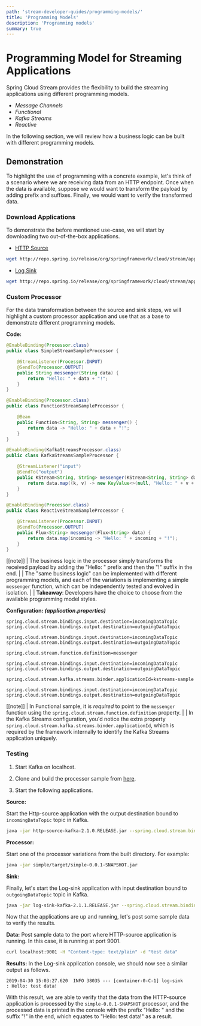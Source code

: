 ```yaml
---
path: 'stream-developer-guides/programming-models/'
title: 'Programming Models'
description: 'Programming models'
summary: true
---
```


# Programming Model for Streaming Applications

Spring Cloud Stream provides the flexibility to build the streaming applications using different programming models.

- _Message Channels_
- _Functional_
- _Kafka Streams_
- _Reactive_

In the following section, we will review how a business logic can be built with different programming models.

## Demonstration

To highlight the use of programming with a concrete example, let's think of a scenario where we are receiving data from an HTTP endpoint. Once when the data is available, suppose we would want to transform the payload by adding prefix and suffixes. Finally, we would want to verify the transformed data.

### Download Applications

To demonstrate the before mentioned use-case, we will start by downloading two out-of-the-box applications.

- [HTTP Source](https://github.com/spring-cloud-stream-app-starters/http)

```bash
wget http://repo.spring.io/release/org/springframework/cloud/stream/app/http-source-kafka/2.1.0.RELEASE/http-source-kafka-2.1.0.RELEASE.jar
```

- [Log Sink](https://github.com/spring-cloud-stream-app-starters/log)

```bash
wget http://repo.spring.io/release/org/springframework/cloud/stream/app/log-sink-kafka/2.1.1.RELEASE/log-sink-kafka-2.1.1.RELEASE.jar
```

### Custom Processor

For the data transformation between the source and sink steps, we will highlight a custom processor application and use that as a base to demonstrate different programming models.

**Code:**

<!--TABS-->
<!--Message Channels-->

```java
@EnableBinding(Processor.class)
public class SimpleStreamSampleProcessor {

	@StreamListener(Processor.INPUT)
	@SendTo(Processor.OUTPUT)
	public String messenger(String data) {
		return "Hello: " + data + "!";
	}
}
```

<!--Functional-->

```java
@EnableBinding(Processor.class)
public class FunctionStreamSampleProcessor {

	@Bean
	public Function<String, String> messenger() {
		return data -> "Hello: " + data + "!";
	}
}
```

<!--Kafka Streams-->

```java
@EnableBinding(KafkaStreamsProcessor.class)
public class KafkaStreamsSampleProcessor {

	@StreamListener("input")
	@SendTo("output")
	public KStream<String, String> messenger(KStream<String, String> data) {
		return data.map((k, v) -> new KeyValue<>(null, "Hello: " + v + "!"));
	}
}
```

<!--Reactive-->

```java
@EnableBinding(Processor.class)
public class ReactiveStreamSampleProcessor {

	@StreamListener(Processor.INPUT)
	@SendTo(Processor.OUTPUT)
	public Flux<String> messenger(Flux<String> data) {
		return data.map(incoming -> "Hello: " + incoming + "!");
	}
}
```

<!--END_TABS-->

[[note]]
| The business logic in the processor simply transforms the received payload by adding the "Hello: " prefix and then the "!" suffix in the end.
|
| The "same business logic" can be implemented with different programming models, and each of the variations is implementing a simple `messenger` function, which can be independently tested and evolved in isolation.
|
| **Takeaway**: Developers have the choice to choose from the available programming model styles.

**Configuration: _(application.properties)_**

<!--TABS-->
<!--Message Channels-->

```properties
spring.cloud.stream.bindings.input.destination=incomingDataTopic
spring.cloud.stream.bindings.output.destination=outgoingDataTopic
```

<!--Functional-->

```properties
spring.cloud.stream.bindings.input.destination=incomingDataTopic
spring.cloud.stream.bindings.output.destination=outgoingDataTopic

spring.cloud.stream.function.definition=messenger
```

<!--Kafka Streams-->

```properties
spring.cloud.stream.bindings.input.destination=incomingDataTopic
spring.cloud.stream.bindings.output.destination=outgoingDataTopic

spring.cloud.stream.kafka.streams.binder.applicationId=kstreams-sample
```

<!--Reactive-->

```properties
spring.cloud.stream.bindings.input.destination=incomingDataTopic
spring.cloud.stream.bindings.output.destination=outgoingDataTopic
```

<!--END_TABS-->

[[note]]
| In Functional sample, it is _required_ to point to the `messenger` function using the `spring.cloud.stream.function.definition` property.
|
| In the Kafka Streams configuration, you'd notice the extra property `spring.cloud.stream.kafka.streams.binder.applicationId`, which is required by the framework internally to identify the Kafka Streams application uniquely.

### Testing

1. Start Kafka on localhost.

2. Clone and build the processor sample from [here](https://github.com/sabbyanandan/stream-programming-models).

3. Start the following applications.

**Source:**

Start the Http-source application with the output destination bound to `incomingDataTopic` topic in Kafka.

```bash
java -jar http-source-kafka-2.1.0.RELEASE.jar --spring.cloud.stream.bindings.output.destination=incomingDataTopic --server.port=9001
```

**Processor:**

Start one of the processor variations from the built directory. For example:

```bash
java -jar simple/target/simple-0.0.1-SNAPSHOT.jar
```

**Sink:**

Finally, let's start the Log-sink application with input destination bound to `outgoingDataTopic` topic in Kafka.

```bash
java -jar log-sink-kafka-2.1.1.RELEASE.jar --spring.cloud.stream.bindings.input.destination=outgoingDataTopic --server.port=9003
```

Now that the applications are up and running, let's post some sample data to verify the results.

**Data:**
Post sample data to the port where HTTP-source application is running. In this case, it is running at port 9001.

```bash
curl localhost:9001 -H "Content-type: text/plain" -d "test data"
```

**Results:**
In the Log-sink application console, we should now see a similar output as follows.

```log
2019-04-30 15:03:27.620  INFO 38035 --- [container-0-C-1] log-sink                                 : Hello: test data!
```

With this result, we are able to verify that the data from the HTTP-source application is processed by the `simple-0.0.1-SNAPSHOT` processor, and the processed data is printed in the console with the prefix "Hello: " and the suffix "!" in the end, which equates to "Hello: test data!" as a result.
